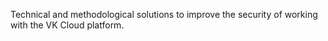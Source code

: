 Technical and methodological solutions to improve the security of working with the VK Cloud platform.